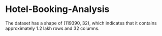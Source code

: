 # Hotel-Booking-Analysis
The dataset has a shape of (119390, 32), which indicates that it contains approximately 1.2 lakh rows and 32 columns.
